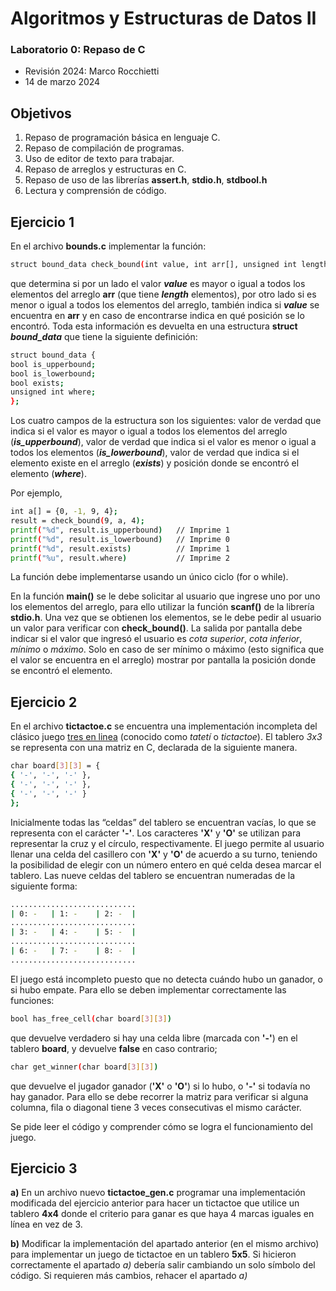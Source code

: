 ﻿# Algoritmos y Estructuras de Datos II
 
### Laboratorio 0: Repaso de C
- Revisión 2024: Marco Rocchietti
- 14 de marzo 2024

## Objetivos
1. Repaso de programación básica en lenguaje C.
2. Repaso de compilación de programas.
3. Uso de editor de texto para trabajar.
4. Repaso de arreglos y estructuras en C.
5. Repaso de uso de las librerías **assert.h**, **stdio.h**, **stdbool.h**
6. Lectura y comprensión de código.

## Ejercicio 1
En el archivo **bounds.c** implementar la función:
```sh
struct bound_data check_bound(int value, int arr[], unsigned int length);
```
que determina si por un lado el valor ***value*** es mayor o igual a todos los elementos del arreglo **arr** (que tiene ***length*** elementos), por otro lado si es menor o igual a todos los elementos del arreglo, también indica si ***value*** se encuentra en **arr** y en caso de encontrarse indica en qué posición se lo encontró. Toda esta información es devuelta en una estructura **struct** ***bound_data*** que tiene la siguiente definición:
```sh
struct bound_data {
bool is_upperbound;
bool is_lowerbound;
bool exists;
unsigned int where;
};
```
Los cuatro campos de la estructura son los siguientes: valor de verdad que indica si el valor es mayor o igual a todos los elementos del arreglo (***is_upperbound***), valor de verdad que indica si el valor es menor o igual a todos los elementos (***is_lowerbound***), valor de verdad que indica si el elemento existe en el arreglo (***exists***) y posición donde se encontró el elemento (***where***).

Por ejemplo,
```sh
int a[] = {0, -1, 9, 4};
result = check_bound(9, a, 4);
printf("%d", result.is_upperbound)   // Imprime 1
printf("%d", result.is_lowerbound)   // Imprime 0
printf("%d", result.exists)          // Imprime 1
printf("%u", result.where)           // Imprime 2
```
La función debe implementarse usando un único ciclo (for o while).

En la función **main()** se le debe solicitar al usuario que ingrese uno por uno los elementos del arreglo, para ello utilizar la función **scanf()** de la librería **stdio.h**. Una vez que se obtienen los elementos, se le debe pedir al usuario un valor para verificar con **check_bound()**. La salida por pantalla debe indicar si el valor que ingresó el usuario es *cota superior*, *cota inferior*, *mínimo* o *máximo*. Solo en caso de ser mínimo o máximo (esto significa que el valor se encuentra en el arreglo) mostrar por pantalla la posición donde se encontró el elemento.

## Ejercicio 2 
En el archivo **tictactoe.c** se encuentra una implementación incompleta del clásico juego [tres en linea](https://es.wikipedia.org/wiki/Tres_en_l%C3%ADnea) (conocido como *tatetí* o *tictactoe*). El tablero *3x3* se representa con una matriz en C, declarada de la siguiente manera.
```sh
char board[3][3] = {
{ '-', '-', '-' },
{ '-', '-', '-' },
{ '-', '-', '-' }
};
```
Inicialmente todas las “celdas” del tablero se encuentran vacías, lo que se representa con el carácter **'-'**. Los caracteres **'X'** y **'O'** se utilizan para representar la cruz y el círculo, respectivamente. El juego permite al usuario llenar una celda del casillero con **'X'** y **'O'** de acuerdo a su turno, teniendo la posibilidad de elegir con un número entero en qué celda desea marcar el tablero. Las nueve celdas del tablero se encuentran numeradas de la siguiente forma:
```sh
............................
| 0: -   | 1: -    | 2: -  |
............................
| 3: -   | 4: -    | 5: -  |
............................
| 6: -   | 7: -    | 8: -  |
............................
```
El juego está incompleto puesto que no detecta cuándo hubo un ganador, o si hubo empate. Para ello se deben implementar correctamente las funciones:
```sh
bool has_free_cell(char board[3][3])
```
que devuelve verdadero si hay una celda libre (marcada con **'-'**) en el tablero **board**, y devuelve **false** en caso contrario;
```sh
char get_winner(char board[3][3])
```
que devuelve el jugador ganador (**'X'** o **'O'**) si lo hubo, o **'-'** si todavía no hay ganador. Para ello se debe recorrer la matriz para verificar si alguna columna, fila o diagonal tiene 3 veces consecutivas el mismo carácter.

Se pide leer el código y comprender cómo se logra el funcionamiento del juego.

## Ejercicio 3
**a)** En un archivo nuevo **tictactoe_gen.c** programar una implementación modificada del ejercicio anterior para hacer un tictactoe que utilice un tablero **4x4** donde el criterio para ganar es que haya 4 marcas iguales en línea en vez de 3.

**b)** Modificar la implementación del apartado anterior (en el mismo archivo) para implementar un juego de tictactoe en un tablero **5x5**. Si hicieron correctamente el apartado *a)* debería salir cambiando un solo símbolo del código. Si requieren más cambios, rehacer el apartado *a)*



